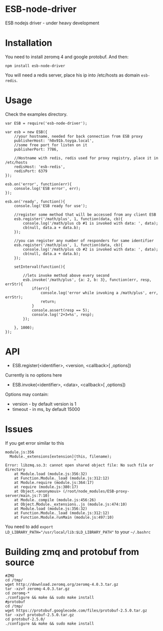 ESB-node-driver
===============

ESB nodejs driver - under heavy development

Installation
===

You need to install zeromq 4 and google protobuf.
And then:

	npm install esb-node-driver

You will need a redis server, place his ip into /etc/hosts as domain `esb-redis`.

Usage
===

Check the examples directory.

	var ESB = require('esb-node-driver');
	
	var esb = new ESB({
		//your hostname, needed for back connection from ESB proxy
		publisherHost: 'h0x91b.toyga.local',
		//some free port for listen on it
		publisherPort: 7786,
		
		//Hostname with redis, redis used for proxy registry, place it in /etc/hosts
		redisHost: 'esb-redis',
		redisPort: 6379
	});
	
	esb.on('error', function(err){
		console.log('ESB error', err);
	});
	
	esb.on('ready', function(){
		console.log('ESB ready for use');
		
		//register some method that will be accessed from any client ESB
		esb.register('/math/plus', 1, function(data, cb){
			console.log('/math/plus cb #1 is invoked with data: ', data);
			cb(null, data.a + data.b);
		});
		
		//you can register any number of responders for same identifier
		esb.register('/math/plus', 1, function(data, cb){
			console.log('/math/plus cb #2 is invoked with data: ', data);
			cb(null, data.a + data.b);
		});
		
		setInterval(function(){
			
			//lets invoke method above every second
			esb.invoke('/math/plus', {a: 2, b: 3}, function(err, resp, errStr){
				if(err){
					console.log('error while invoking a /math/plus', err, errStr);
					return;
				}
				console.assert(resp == 5);
				console.log('2+3=%s', resp);
			});
			
		}, 1000);
	});
	
API
===

* ESB.register(&lt;identifier>, &lt;version, &lt;callback>[ ,options])

Currently is no options here

* ESB.invoke(&lt;identifier>, &lt;data>, &lt;callback>[ ,options])

Options may contain:

* version - by default version is 1
* timeout - in ms, by default 15000

Issues
===

If you get error similar to this

	module.js:356
	  Module._extensions[extension](this, filename);
	                               ^
	Error: libzmq.so.3: cannot open shared object file: No such file or directory
	    at Module.load (module.js:356:32)
	    at Function.Module._load (module.js:312:12)
	    at Module.require (module.js:364:17)
	    at require (module.js:380:17)
	    at Object.<anonymous> (/root/node_modules/ESB-proxy-server/main.js:7:10)
	    at Module._compile (module.js:456:26)
	    at Object.Module._extensions..js (module.js:474:10)
	    at Module.load (module.js:356:32)
	    at Function.Module._load (module.js:312:12)
	    at Function.Module.runMain (module.js:497:10)

You need to add `export LD_LIBRARY_PATH="/usr/local/lib:$LD_LIBRARY_PATH"` to your `~/.bashrc`


Building zmq and protobuf from source
===

	#ZMQ
	cd /tmp/
	wget http://download.zeromq.org/zeromq-4.0.3.tar.gz
	tar -xzvf zeromq-4.0.3.tar.gz
	cd zeromq-*
	./configure && make && sudo make install
	#protobuf
	cd /tmp/
	wget https://protobuf.googlecode.com/files/protobuf-2.5.0.tar.gz
	tar -xzvf protobuf-2.5.0.tar.gz
	cd protobuf-2.5.0/
	./configure && make && sudo make install
	
